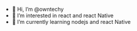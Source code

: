 - 👋 Hi, I’m @owntechy
- 👀 I’m interested in react and react Native
- 🌱 I’m currently learning nodejs and react Native

<!---
owntechy/owntechy is a ✨ special ✨ repository because its `README.md` (this file) appears on your GitHub profile.
You can click the Preview link to take a look at your changes.
--->
